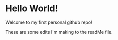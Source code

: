 # Hello World!
Welcome to my first personal github repo!

These are some edits I'm making to the readMe file.
